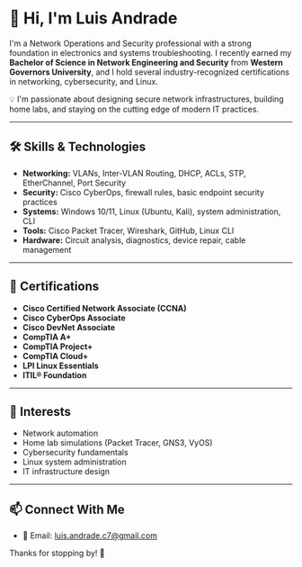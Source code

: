 # 👋 Hi, I'm Luis Andrade

I'm a Network Operations and Security professional with a strong foundation in electronics and systems troubleshooting. I recently earned my **Bachelor of Science in Network Engineering and Security** from **Western Governors University**, and I hold several industry-recognized certifications in networking, cybersecurity, and Linux.

💡 I'm passionate about designing secure network infrastructures, building home labs, and staying on the cutting edge of modern IT practices.

---

## 🛠️ Skills & Technologies

- **Networking:** VLANs, Inter-VLAN Routing, DHCP, ACLs, STP, EtherChannel, Port Security
- **Security:** Cisco CyberOps, firewall rules, basic endpoint security practices
- **Systems:** Windows 10/11, Linux (Ubuntu, Kali), system administration, CLI
- **Tools:** Cisco Packet Tracer, Wireshark, GitHub, Linux CLI
- **Hardware:** Circuit analysis, diagnostics, device repair, cable management

---

## 📜 Certifications

- **Cisco Certified Network Associate (CCNA)**
- **Cisco CyberOps Associate**
- **Cisco DevNet Associate**
- **CompTIA A+**
- **CompTIA Project+**
- **CompTIA Cloud+**
- **LPI Linux Essentials**
- **ITIL® Foundation**

---

## 🌱 Interests

- Network automation  
- Home lab simulations (Packet Tracer, GNS3, VyOS)  
- Cybersecurity fundamentals  
- Linux system administration  
- IT infrastructure design

---

## 📫 Connect With Me

- 📧 Email: luis.andrade.c7@gmail.com

Thanks for stopping by! 🚀
